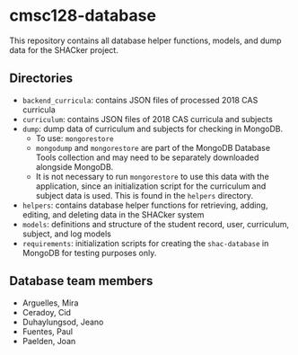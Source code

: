 # cmsc128-database
This repository contains all database helper functions, models, and dump data for the SHACker project.
## Directories
- `backend_curricula`: contains JSON files of processed 2018 CAS curricula
- `curriculum`: contains JSON files of 2018 CAS curricula and subjects
- `dump`: dump data of curriculum and subjects for checking in MongoDB.   
	- To use: `mongorestore`
	- `mongodump` and `mongorestore` are part of the MongoDB Database Tools collection and may need to be separately downloaded alongside MongoDB.
	- It is not necessary to run `mongorestore` to use this data with the application, since an initialization script for the curriculum and subject data is used. This is found in the `helpers` directory.
- `helpers`: contains database helper functions for retrieving, adding, editing, and deleting data in the SHACker system
- `models`: definitions and structure of the student record, user, curriculum, subject, and log models
- `requirements`: initialization scripts for creating the `shac-database` in MongoDB for testing purposes only.  

## Database team members
- Arguelles, Mira
- Ceradoy, Cid
- Duhaylungsod, Jeano
- Fuentes, Paul
- Paelden, Joan
